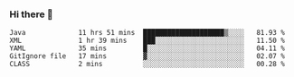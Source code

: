 ### Hi there 👋

<!--
**urzz/urzz** is a ✨ _special_ ✨ repository because its `README.md` (this file) appears on your GitHub profile.

Here are some ideas to get you started:

- 🔭 I’m currently working on ...
- 🌱 I’m currently learning ...
- 👯 I’m looking to collaborate on ...
- 🤔 I’m looking for help with ...
- 💬 Ask me about ...
- 📫 How to reach me: ...
- 😄 Pronouns: ...
- ⚡ Fun fact: ...
-->

<!--START_SECTION:waka-->
```text
Java             11 hrs 51 mins  ████████████████████▒░░░░   81.93 % 
XML              1 hr 39 mins    ███░░░░░░░░░░░░░░░░░░░░░░   11.50 % 
YAML             35 mins         █░░░░░░░░░░░░░░░░░░░░░░░░   04.11 % 
GitIgnore file   17 mins         ▓░░░░░░░░░░░░░░░░░░░░░░░░   02.07 % 
CLASS            2 mins          ░░░░░░░░░░░░░░░░░░░░░░░░░   00.28 % 
```
<!--END_SECTION:waka-->
